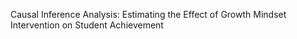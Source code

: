 Causal Inference Analysis: Estimating the Effect of Growth Mindset Intervention on Student Achievement

